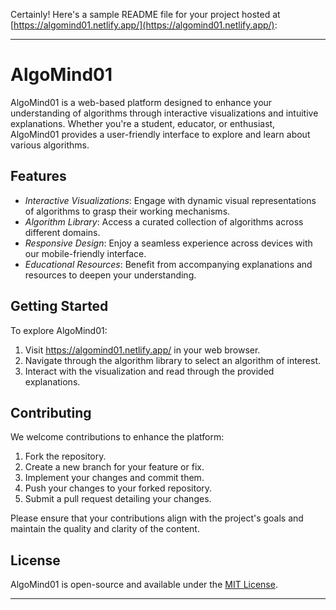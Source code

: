 Certainly! Here's a sample README file for your project hosted at [https://algomind01.netlify.app/](https://algomind01.netlify.app/):

---

# AlgoMind01

AlgoMind01 is a web-based platform designed to enhance your understanding of algorithms through interactive visualizations and intuitive explanations. Whether you're a student, educator, or enthusiast, AlgoMind01 provides a user-friendly interface to explore and learn about various algorithms.

## Features

* *Interactive Visualizations*: Engage with dynamic visual representations of algorithms to grasp their working mechanisms.
* *Algorithm Library*: Access a curated collection of algorithms across different domains.
* *Responsive Design*: Enjoy a seamless experience across devices with our mobile-friendly interface.
* *Educational Resources*: Benefit from accompanying explanations and resources to deepen your understanding.

## Getting Started

To explore AlgoMind01:

1. Visit https://algomind01.netlify.app/  in your web browser.
2. Navigate through the algorithm library to select an algorithm of interest.
3. Interact with the visualization and read through the provided explanations.

## Contributing

We welcome contributions to enhance the platform:

1. Fork the repository.
2. Create a new branch for your feature or fix.
3. Implement your changes and commit them.
4. Push your changes to your forked repository.
5. Submit a pull request detailing your changes.

Please ensure that your contributions align with the project's goals and maintain the quality and clarity of the content.

## License

AlgoMind01 is open-source and available under the [MIT License](LICENSE).

---
